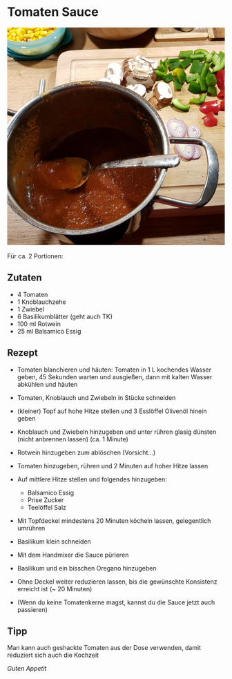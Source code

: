 # Tomaten Sauce

![img](imgs/Tomaten_Sauce.jpg)

Für ca. 2 Portionen:

## Zutaten
- 4 Tomaten
- 1 Knoblauchzehe
- 1 Zwiebel
- 6 Basilikumblätter (geht auch TK)
- 100 ml Rotwein
- 25 ml Balsamico Essig

## Rezept
- Tomaten blanchieren und häuten: 
Tomaten in 1 L kochendes Wasser geben, 45 Sekunden warten und ausgießen, dann mit kalten Wasser abkühlen und häuten

- Tomaten, Knoblauch und Zwiebeln in Stücke schneiden

- (kleiner) Topf auf hohe Hitze stellen und 3 Esslöffel Olivenöl hinein geben

- Knoblauch und Zwiebeln hinzugeben und unter rühren glasig dünsten (nicht anbrennen lassen) (ca. 1 Minute)

- Rotwein hinzugeben zum ablöschen (Vorsicht...)

- Tomaten hinzugeben, rühren und 2 Minuten auf hoher Hitze lassen

- Auf mittlere Hitze stellen und folgendes hinzugeben:
  + Balsamico Essig
  + Prise Zucker
  + Teelöffel Salz

- Mit Topfdeckel mindestens 20 Minuten köcheln lassen, gelegentlich umrühren

- Basilikum klein schneiden

- Mit dem Handmixer die Sauce pürieren

- Basilikum und ein bisschen Oregano hinzugeben

- Ohne Deckel weiter reduzieren lassen, bis die gewünschte Konsistenz erreicht ist (~ 20 Minuten)

- (Wenn du keine Tomatenkerne magst, kannst du die Sauce jetzt auch passieren)

## Tipp
Man kann auch geshackte Tomaten aus der Dose verwenden, damit reduziert sich auch die Kochzeit

*Guten Appetit*

